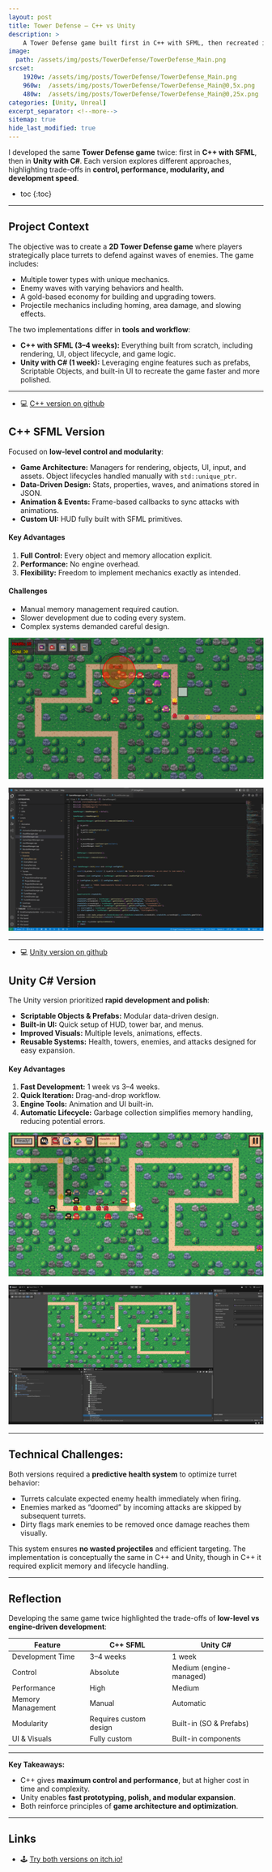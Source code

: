 ```yaml
---
layout: post
title: Tower Defense — C++ vs Unity
description: >
    A Tower Defense game built first in C++ with SFML, then recreated in Unity, comparing different development approaches.
image: 
  path: /assets/img/posts/TowerDefense/TowerDefense_Main.png
srcset:
    1920w: /assets/img/posts/TowerDefense/TowerDefense_Main.png
    960w:  /assets/img/posts/TowerDefense/TowerDefense_Main@0,5x.png
    480w:  /assets/img/posts/TowerDefense/TowerDefense_Main@0,25x.png
categories: [Unity, Unreal]
excerpt_separator: <!--more-->
sitemap: true
hide_last_modified: true
---
```


I developed the same **Tower Defense game** twice: first in **C++ with SFML**, then in **Unity with C#**. Each version explores different approaches, highlighting trade-offs in **control, performance, modularity, and development speed**.

<!--more-->

* toc
{:toc}

---

## Project Context

The objective was to create a **2D Tower Defense game** where players strategically place turrets to defend against waves of enemies. The game includes:

- Multiple tower types with unique mechanics.  
- Enemy waves with varying behaviors and health.  
- A gold-based economy for building and upgrading towers.  
- Projectile mechanics including homing, area damage, and slowing effects.  

The two implementations differ in **tools and workflow**:

- **C++ with SFML (3–4 weeks):** Everything built from scratch, including rendering, UI, object lifecycle, and game logic.  
- **Unity with C# (1 week):** Leveraging engine features such as prefabs, Scriptable Objects, and built-in UI to recreate the game faster and more polished.  

---

- 💻 [C++ version on github](https://github.com/legno9/Cpp_towerDefense)  

## C++ SFML Version

Focused on **low-level control and modularity**:

- **Game Architecture:** Managers for rendering, objects, UI, input, and assets. Object lifecycles handled manually with `std::unique_ptr`.  
- **Data-Driven Design:** Stats, properties, waves, and animations stored in JSON.  
- **Animation & Events:** Frame-based callbacks to sync attacks with animations.  
- **Custom UI:** HUD fully built with SFML primitives.  

#### Key Advantages

1. **Full Control:** Every object and memory allocation explicit.  
2. **Performance:** No engine overhead.  
3. **Flexibility:** Freedom to implement mechanics exactly as intended.  

#### Challenges

- Manual memory management required caution.  
- Slower development due to coding every system.  
- Complex systems demanded careful design.   

![C++ gameplay image](/assets/img/posts/TowerDefense/TowerDefense_CPP.png)

![C++ visual studio code image](/assets/img/posts/TowerDefense/TowerDefense_VSCode.png)

---

- 💻 [Unity version on github](https://github.com/legno9/TD-OniSiege)

## Unity C# Version

The Unity version prioritized **rapid development and polish**:

- **Scriptable Objects & Prefabs:** Modular data-driven design.  
- **Built-in UI:** Quick setup of HUD, tower bar, and menus.  
- **Improved Visuals:** Multiple levels, animations, effects.  
- **Reusable Systems:** Health, towers, enemies, and attacks designed for easy expansion.  

#### Key Advantages

1. **Fast Development:** 1 week vs 3–4 weeks.  
2. **Quick Iteration:** Drag-and-drop workflow.  
3. **Engine Tools:** Animation and UI built-in.  
4. **Automatic Lifecycle:** Garbage collection simplifies memory handling, reducing potential errors. 

![Unity gameplay image](/assets/img/posts/TowerDefense/TowerDefense_Main.png)

![Unity screenshot](/assets/img/posts/TowerDefense/TowerDefense_Unity.png)

---

## Technical Challenges:

Both versions required a **predictive health system** to optimize turret behavior:

- Turrets calculate expected enemy health immediately when firing.  
- Enemies marked as “doomed” by incoming attacks are skipped by subsequent turrets.  
- Dirty flags mark enemies to be removed once damage reaches them visually.  

This system ensures **no wasted projectiles** and efficient targeting. The implementation is conceptually the same in C++ and Unity, though in C++ it required explicit memory and lifecycle handling.

---

## Reflection

Developing the same game twice highlighted the trade-offs of **low-level vs engine-driven development**:

| Feature | C++ SFML | Unity C# |
|---------|-----------|----------|
| Development Time | 3–4 weeks | 1 week |
| Control | Absolute | Medium (engine-managed) |
| Performance | High | Medium |
| Memory Management | Manual | Automatic |
| Modularity | Requires custom design | Built-in (SO & Prefabs) |
| UI & Visuals | Fully custom | Built-in components |

---

**Key Takeaways:**  
- C++ gives **maximum control and performance**, but at higher cost in time and complexity.  
- Unity enables **fast prototyping, polish, and modular expansion**.  
- Both reinforce principles of **game architecture and optimization**.

---

## Links  

- 🕹️ [Try both versions on itch.io!](https://legno9.itch.io/tower-defense-c-vs-unity) 
